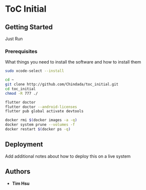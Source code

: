 # ToC Initial

## Getting Started

Just Run

### Prerequisites

What things you need to install the software and how to install them

```sh
sudo xcode-select --install
```

```sh
cd ~
git clone http://github.com/Chindada/toc_initial.git
cd toc_initial
chmod -R 777 ./
```
```sh
flutter doctor
flutter doctor --android-licenses
flutter pub global activate devtools
```
```sh
docker rmi $(docker images -a -q)
docker system prune --volumes -f
docker restart $(docker ps -q)
```

## Deployment

Add additional notes about how to deploy this on a live system

## Authors

- **Tim Hsu** 

